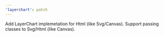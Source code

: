 ```yaml
---
'layerchart': patch
---
```


Add LayerChart implemetation for Html (like Svg/Canvas). Support passing classes to Svg/Html (like Canvas).
